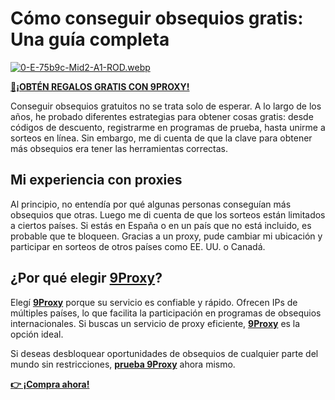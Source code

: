 # Cómo conseguir obsequios gratis: Una guía completa

[![0-E-75b9c-Mid2-A1-ROD.webp](https://i.postimg.cc/fRB6Pys5/0-E-75b9c-Mid2-A1-ROD.webp)](https://postimg.cc/ZWv7BTCy)

**[🌟¡OBTÉN REGALOS GRATIS CON 9PROXY!](https://the9proxy.short.gy/github-pricing-sophie89)**

Conseguir obsequios gratuitos no se trata solo de esperar. A lo largo de los años, he probado diferentes estrategias para obtener cosas gratis: desde códigos de descuento, registrarme en programas de prueba, hasta unirme a sorteos en línea. Sin embargo, me di cuenta de que la clave para obtener más obsequios era tener las herramientas correctas.

## Mi experiencia con proxies

Al principio, no entendía por qué algunas personas conseguían más obsequios que otras. Luego me di cuenta de que los sorteos están limitados a ciertos países. Si estás en España o en un país que no está incluido, es probable que te bloqueen. Gracias a un proxy, pude cambiar mi ubicación y participar en sorteos de otros países como EE. UU. o Canadá.

## ¿Por qué elegir [9Proxy](https://the9proxy.short.gy/github-homepage-sophie89)?

Elegí **[9Proxy](https://the9proxy.short.gy/github-homepage-sophie89)** porque su servicio es confiable y rápido. Ofrecen IPs de múltiples países, lo que facilita la participación en programas de obsequios internacionales. Si buscas un servicio de proxy eficiente, **[9Proxy](https://the9proxy.short.gy/github-homepage-sophie89)** es la opción ideal.

Si deseas desbloquear oportunidades de obsequios de cualquier parte del mundo sin restricciones, **[prueba 9Proxy](https://the9proxy.short.gy/github-pricing-sophie89)** ahora mismo.  

**[👉 ¡Compra ahora!](https://the9proxy.short.gy/github-pricing-sophie89)**
